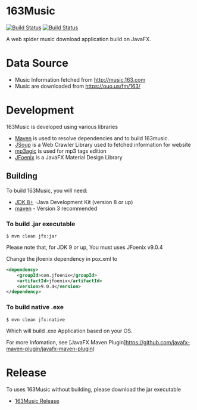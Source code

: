 # 163Music

[![Build Status](https://ci.appveyor.com/api/projects/status/32r7s2skrgm9ubva?svg=true&retina=true)](https://ci.appveyor.com/project/CRonYii/163musicdownloader)
[![Build Status](https://travis-ci.org/CRonYii/163MusicDownloader.svg?branch=master)](https://travis-ci.org/CRonYii/163MusicDownloader)

A web spider music download application build on JavaFX.

# Data Source
* Music Information fetched from http://music.163.com
* Music are downloaded from https://ouo.us/fm/163/

# Development

163Music is developed using various libraries
* [Maven](http://maven.apache.org/) is used to resolve dependencies and to build 163music.
* [JSoup](https://jsoup.org/download) is a Web Crawler Library used to fetched information for website
* [mp3agic](https://github.com/mpatric/mp3agic) is used for mp3 tags edition
* [JFoenix](https://github.com/jfoenixadmin/JFoenix) is a JavaFX Material Design Library

## Building

To build 163Music, you will need:

* [JDK 8+](http://www.oracle.com/technetwork/java/javase/downloads/index.html) -Java Development Kit (version 8 or up)
* [maven](http://maven.apache.org/) - Version 3 recommended

### To build .jar executable
```
$ mvn clean jfx:jar
```

Please note that, for JDK 9 or up, You must uses JFoenix v9.0.4

Change the jfoenix dependency in pox.xml to
```xml
<dependency>
    <groupId>com.jfoenix</groupId>
    <artifactId>jfoenix</artifactId>
    <version>9.0.4</version>
</dependency>
```

### To build native .exe
```
$ mvn clean jfx:native
```
Which will build .exe Application based on your OS.

For more Infomation, see [JavaFX Maven Plugin]https://github.com/javafx-maven-plugin/javafx-maven-plugin)
# Release

To uses 163Music without building, please download the jar executable
* [163Music Release](https://github.com/CRonYii/163MusicDownloader/releases)
